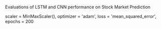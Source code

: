 Evaluations of LSTM and CNN performance on Stock Market Prediction

scaler = MinMaxScaler(),
optimizer = 'adam',
loss = 'mean_squared_error',
epochs = 200
